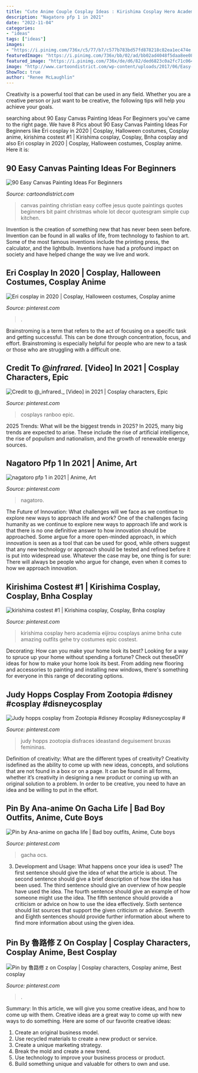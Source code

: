 ```yaml
---
title: "Cute Anime Couple Cosplay Ideas : Kirishima Cosplay Hero Academia Eijirou Cosplays Anime Bnha Cute Amazing Outfits Gehe Try Costumes Epic Costest"
description: "Nagatoro pfp 1 in 2021"
date: "2022-11-04"
categories:
- "ideas"
tags: ["ideas"]
images:
- "https://i.pinimg.com/736x/c5/77/b7/c577b783bd57fd878218c82ea1ec474e.jpg"
featuredImage: "https://i.pinimg.com/736x/bb/02/ad/bb02ad4048f5daa8ee08649aaea00229.jpg"
featured_image: "https://i.pinimg.com/736x/de/d6/82/ded6823c0a2fc71c06430bba12b41427.jpg"
image: "http://www.cartoondistrict.com/wp-content/uploads/2017/06/Easy-Canvas-Painting-Ideas-For-Beginners18-1.jpg"
ShowToc: true
author: "Renee McLaughlin"
---
```



Creativity is a powerful tool that can be used in any field. Whether you are a creative person or just want to be creative, the following tips will help you achieve your goals.

	

		
searching about 90 Easy Canvas Painting Ideas For Beginners you've came to the right page. We have 8 Pics about 90 Easy Canvas Painting Ideas For Beginners like Eri cosplay in 2020 | Cosplay, Halloween costumes, Cosplay anime, kirishima costest #1 | Kirishima cosplay, Cosplay, Bnha cosplay and also Eri cosplay in 2020 | Cosplay, Halloween costumes, Cosplay anime. Here it is:
		
    
## 90 Easy Canvas Painting Ideas For Beginners

<img loading=lazy src="http://www.cartoondistrict.com/wp-content/uploads/2017/06/Easy-Canvas-Painting-Ideas-For-Beginners18-1.jpg" onerror="this.onerror=null;this.src='https://tse3.mm.bing.net/th?id=OIP.Yiii7_mrYuz84EwP6aw7jwHaJ4&amp;pid=15.1';" alt="90 Easy Canvas Painting Ideas For Beginners">

_Source: cartoondistrict.com_

>canvas painting christian easy coffee jesus quote paintings quotes beginners bit paint christmas whole lot decor quotesgram simple cup kitchen. 

	

Invention is the creation of something new that has never been seen before. Invention can be found in all walks of life, from technology to fashion to art. Some of the most famous inventions include the printing press, the calculator, and the lightbulb. Inventions have had a profound impact on society and have helped change the way we live and work.

    
## Eri Cosplay In 2020 | Cosplay, Halloween Costumes, Cosplay Anime

<img loading=lazy src="https://i.pinimg.com/736x/de/d6/82/ded6823c0a2fc71c06430bba12b41427.jpg" onerror="this.onerror=null;this.src='https://tse3.mm.bing.net/th?id=OIP.sQ7SqzZL80wmlgGkxM01IQHaJ3&amp;pid=15.1';" alt="Eri cosplay in 2020 | Cosplay, Halloween costumes, Cosplay anime">

_Source: pinterest.com_

>. 

	

Brainstroming is a term that refers to the act of focusing on a specific task and getting successful. This can be done through concentration, focus, and effort. Brainstroming is especially helpful for people who are new to a task or those who are struggling with a difficult one.

    
## Credit To @_infrared._ [Video] In 2021 | Cosplay Characters, Epic

<img loading=lazy src="https://i.pinimg.com/736x/bb/02/ad/bb02ad4048f5daa8ee08649aaea00229.jpg" onerror="this.onerror=null;this.src='https://tse1.mm.bing.net/th?id=OIP.clfH2OIkV1-qvZWrWaGJEgHaNK&amp;pid=15.1';" alt="Credit to @_infrared._ [Video] in 2021 | Cosplay characters, Epic">

_Source: pinterest.com_

>cosplays ranboo epic. 

	

2025 Trends: What will be the biggest trends in 2025?
In 2025, many big trends are expected to arise. These include the rise of artificial intelligence, the rise of populism and nationalism, and the growth of renewable energy sources.

    
## Nagatoro Pfp 1 In 2021 | Anime, Art

<img loading=lazy src="https://i.pinimg.com/736x/a9/aa/78/a9aa78404fccc6f54b7cb0ab3708ae7b.jpg" onerror="this.onerror=null;this.src='https://tse1.mm.bing.net/th?id=OIP.u3-_ShOIZwxqGt3ZkGHkRgHaG4&amp;pid=15.1';" alt="nagatoro pfp 1 in 2021 | Anime, Art">

_Source: pinterest.com_

>nagatoro. 

	

The Future of Innovation: What challenges will we face as we continue to explore new ways to approach life and work?
One of the challenges facing humanity as we continue to explore new ways to approach life and work is that there is no one definitive answer to how innovation should be approached. Some argue for a more open-minded approach, in which innovation is seen as a tool that can be used for good, while others suggest that any new technology or approach should be tested and refined before it is put into widespread use. Whatever the case may be, one thing is for sure: There will always be people who argue for change, even when it comes to how we approach innovation.

    
## Kirishima Costest #1 | Kirishima Cosplay, Cosplay, Bnha Cosplay

<img loading=lazy src="https://i.pinimg.com/736x/c5/77/b7/c577b783bd57fd878218c82ea1ec474e.jpg" onerror="this.onerror=null;this.src='https://tse3.mm.bing.net/th?id=OIP.SHX6a0R5sooEtc1JLcH1BQHaLH&amp;pid=15.1';" alt="kirishima costest #1 | Kirishima cosplay, Cosplay, Bnha cosplay">

_Source: pinterest.com_

>kirishima cosplay hero academia eijirou cosplays anime bnha cute amazing outfits gehe try costumes epic costest. 

	

Decorating: How can you make your home look its best?
Looking for a way to spruce up your home without spending a fortune? Check out theseDIY ideas for how to make your home look its best. From adding new flooring and accessories to painting and installing new windows, there's something for everyone in this range of decorating options.

    
## Judy Hopps Cosplay From Zootopia #disney #cosplay #disneycosplay #

<img loading=lazy src="https://i.pinimg.com/736x/5e/9d/7e/5e9d7efce7de58375a47d6b38584c852.jpg" onerror="this.onerror=null;this.src='https://tse1.mm.bing.net/th?id=OIP.BbxSnRwFL8j0msINUdcaBAHaLH&amp;pid=15.1';" alt="Judy hopps cosplay from Zootopia #disney #cosplay #disneycosplay #">

_Source: pinterest.com_

>judy hopps zootopia disfraces ideastand deguisement bruxas femininas. 

	

Definition of creativity: What are the different types of creativity?
Creativity isdefined as the ability to come up with new ideas, concepts, and solutions that are not found in a box or on a page. It can be found in all forms, whether it’s creativity in designing a new product or coming up with an original solution to a problem. In order to be creative, you need to have an idea and be willing to put in the effort.

    
## Pin By Ana-anime On Gacha Life | Bad Boy Outfits, Anime, Cute Boys

<img loading=lazy src="https://i.pinimg.com/736x/b3/37/56/b3375651fcc44ea6009ce8557d6d89d9.jpg" onerror="this.onerror=null;this.src='https://tse3.mm.bing.net/th?id=OIP.anCCiL8IkPbklp2ZYOg7JAHaKE&amp;pid=15.1';" alt="Pin by Ana-anime on gacha life | Bad boy outfits, Anime, Cute boys">

_Source: pinterest.com_

>gacha ocs. 

	

3. Development and Usage: What happens once your idea is used?
The first sentence should give the idea of what the article is about. The second sentence should give a brief description of how the idea has been used. The third sentence should give an overview of how people have used the idea. The fourth sentence should give an example of how someone might use the idea. The fifth sentence should provide a criticism or advice on how to use the idea effectively. Sixth sentence should list sources that support the given criticism or advice. Seventh and Eighth sentences should provide further information about where to find more information about using the given idea.

    
## Pin By 魯路修 Z On Cosplay | Cosplay Characters, Cosplay Anime, Best Cosplay

<img loading=lazy src="https://i.pinimg.com/736x/84/94/b3/8494b355f218865cd7ccc76a1ff93769.jpg" onerror="this.onerror=null;this.src='https://tse4.mm.bing.net/th?id=OIP.0fh0HEjPap_D9ubrVQOH9AHaLo&amp;pid=15.1';" alt="Pin by 魯路修 z on Cosplay | Cosplay characters, Cosplay anime, Best cosplay">

_Source: pinterest.com_

>. 

	

Summary: In this article, we will give you some creative ideas, and how to come up with them.
Creative ideas are a great way to come up with new ways to do something. Here are some of our favorite creative ideas:
1. Create an original business model.
2. Use recycled materials to create a new product or service.
3. Create a unique marketing strategy.
4. Break the mold and create a new trend. 
5. Use technology to improve your business process or product. 
6. Build something unique and valuable for others to own and use.

